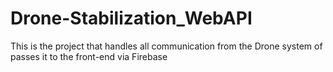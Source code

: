 # Drone-Stabilization_WebAPI
This is the project that handles all communication from the Drone system of passes it to the front-end via Firebase
